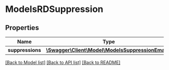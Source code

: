 # ModelsRDSuppression

## Properties
Name | Type | Description | Notes
------------ | ------------- | ------------- | -------------
**suppressions** | [**\Swagger\Client\Model\ModelsSuppressionEmail[]**](ModelsSuppressionEmail.md) |  | [optional] 

[[Back to Model list]](../README.md#documentation-for-models) [[Back to API list]](../README.md#documentation-for-api-endpoints) [[Back to README]](../README.md)


